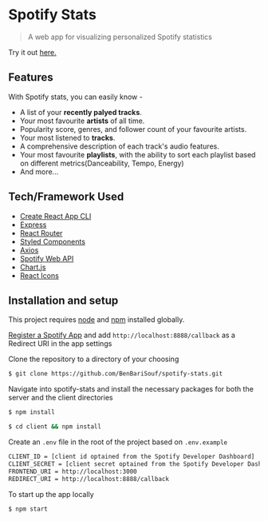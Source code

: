 # Spotify Stats

> A web app for visualizing personalized Spotify statistics

Try it out [here.](https://spotify-statsis.herokuapp.com/)

## Features

With Spotify stats, you can easily know -

- A list of your **recently palyed tracks**.
- Your most favourite **artists** of all time.
- Popularity score, genres, and follower count of your favourite artists.
- Your most listened to **tracks**.
- A comprehensive description of each track's audio features.
- Your most favourite **playlists**, with the ability to sort each playlist based on different metrics(Danceability, Tempo, Energy)
- And more...

## Tech/Framework Used

- [Create React App CLI](https://github.com/facebook/create-react-app)
- [Express](https://expressjs.com/)
- [React Router](https://reactrouter.com/)
- [Styled Components](https://www.styled-components.com/)
- [Axios](https://axios-http.com/)
- [Spotify Web API](https://developer.spotify.com/documentation/web-api/)
- [Chart.js](https://www.chartjs.org/)
- [React Icons](https://react-icons.github.io/react-icons/)

## Installation and setup

This project requires [node](http://nodejs.org) and [npm](https://npmjs.com) installed globally.

[Register a Spotify App](https://developer.spotify.com/dashboard/applications) and add `http://localhost:8888/callback` as a Redirect URI in the app settings

Clone the repository to a directory of your choosing

```sh
$ git clone https://github.com/BenBariSouf/spotify-stats.git
```

Navigate into spotify-stats and install the necessary packages for both the server and the client directories

```sh
$ npm install
```

```sh
$ cd client && npm install
```

Create an `.env` file in the root of the project based on `.env.example`

```sh
CLIENT_ID = [client id optained from the Spotify Developer Dashboard]
CLIENT_SECRET = [client secret optained from the Spotify Developer Dashboard]
FRONTEND_URI = http://localhost:3000
REDIRECT_URI = http://localhost:8888/callback
```

To start up the app locally

```sh
$ npm start
```
